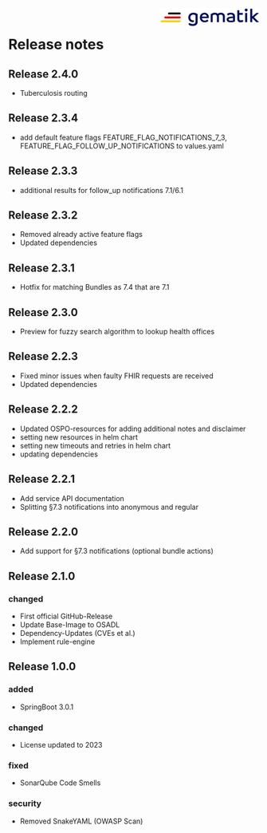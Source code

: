 <img align="right" width="200" height="37" src="media/Gematik_Logo_Flag.png"/> <br/> 
 
# Release notes

## Release 2.4.0
- Tuberculosis routing

## Release 2.3.4
- add default feature flags FEATURE_FLAG_NOTIFICATIONS_7_3, FEATURE_FLAG_FOLLOW_UP_NOTIFICATIONS to values.yaml

## Release 2.3.3
- additional results for follow_up notifications 7.1/6.1

## Release 2.3.2
- Removed already active feature flags
- Updated dependencies

## Release 2.3.1
- Hotfix for matching Bundles as 7.4 that are 7.1

## Release 2.3.0
- Preview for fuzzy search algorithm to lookup health offices

## Release 2.2.3
- Fixed minor issues when faulty FHIR requests are received
- Updated dependencies

## Release 2.2.2
- Updated OSPO-resources for adding additional notes and disclaimer
- setting new resources in helm chart
- setting new timeouts and retries in helm chart
- updating dependencies

## Release 2.2.1
- Add service API documentation 
- Splitting §7.3 notifications into anonymous and regular

## Release 2.2.0
- Add support for §7.3 notifications (optional bundle actions)

## Release 2.1.0
### changed
- First official GitHub-Release
- Update Base-Image to OSADL
- Dependency-Updates (CVEs et al.)
- Implement rule-engine

## Release 1.0.0
### added
- SpringBoot 3.0.1

### changed
- License updated to 2023

### fixed
- SonarQube Code Smells

### security
- Removed SnakeYAML (OWASP Scan)
